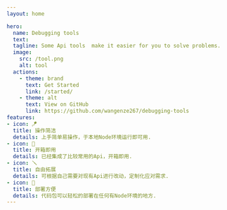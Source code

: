 ```yaml
---
layout: home

hero:
  name: Debugging tools
  text: 
  tagline: Some Api tools  make it easier for you to solve problems.
  image:
    src: /tool.png
    alt: tool
  actions:
    - theme: brand
      text: Get Started
      link: /started/
    - theme: alt
      text: View on GitHub
      link: https://github.com/wangenze267/debugging-tools
features:
- icon: 🪁
  title: 操作简洁
  details: 上手简单易操作，于本地Node环境运行即可用.
- icon: 📢
  title: 开箱即用
  details: 已经集成了比较常用的Api，开箱即用.
- icon: 🪛
  title: 自由拓展
  details: 可根据自己需要对现有Api进行改动，定制化应对需求.
- icon: 📀
  title: 部署方便
  details: 代码包可以轻松的部署在任何有Node环境的地方.
---
```

